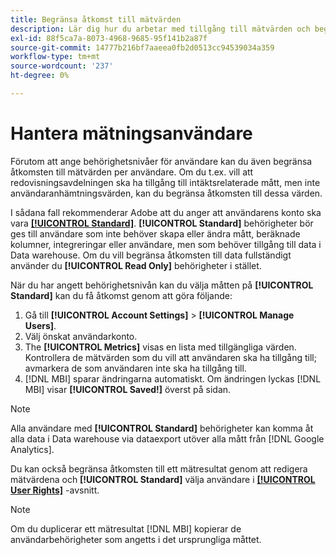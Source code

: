 ```yaml
---
title: Begränsa åtkomst till mätvärden
description: Lär dig hur du arbetar med tillgång till mätvärden och begränsningar.
exl-id: 88f5ca7a-8073-4968-9685-95f141b2a87f
source-git-commit: 14777b216bf7aaeea0fb2d0513cc94539034a359
workflow-type: tm+mt
source-wordcount: '237'
ht-degree: 0%

---
```


# Hantera mätningsanvändare

Förutom att ange behörighetsnivåer för användare kan du även begränsa åtkomsten till mätvärden per användare. Om du t.ex. vill att redovisningsavdelningen ska ha tillgång till intäktsrelaterade mått, men inte användaranhämtningsvärden, kan du begränsa åtkomsten till dessa värden.

I sådana fall rekommenderar Adobe att du anger att användarens konto ska vara **[[!UICONTROL Standard]](../../administrator/user-management/user-management.md)**. **[!UICONTROL Standard]** behörigheter bör ges till användare som inte behöver skapa eller ändra mått, beräknade kolumner, integreringar eller användare, men som behöver tillgång till data i Data warehouse. Om du vill begränsa åtkomsten till data fullständigt använder du **[!UICONTROL Read Only]** behörigheter i stället.

När du har angett behörighetsnivån kan du välja måtten på **[!UICONTROL Standard]** kan du få åtkomst genom att göra följande:

1. Gå till **[!UICONTROL Account Settings]** > **[!UICONTROL Manage Users]**.
1. Välj önskat användarkonto.
1. The **[!UICONTROL Metrics]** visas en lista med tillgängliga värden. Kontrollera de mätvärden som du vill att användaren ska ha tillgång till; avmarkera de som användaren inte ska ha tillgång till.
1. [!DNL MBI] sparar ändringarna automatiskt. Om ändringen lyckas [!DNL MBI] visar **[!UICONTROL Saved!]** överst på sidan.

>[!NOTE]
>
>Alla användare med **[!UICONTROL Standard]** behörigheter kan komma åt alla data i Data warehouse via dataexport utöver alla mått från [!DNL Google Analytics].

Du kan också begränsa åtkomsten till ett mätresultat genom att redigera mätvärdena och **[!UICONTROL Standard]** välja användare i **[[!UICONTROL User Rights]](../../data-user/reports/ess-manage-data-metrics.md)** -avsnitt.

>[!NOTE]
>
>Om du duplicerar ett mätresultat [!DNL MBI] kopierar de användarbehörigheter som angetts i det ursprungliga måttet.
